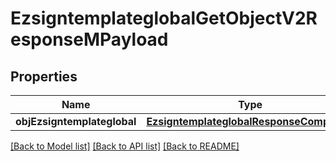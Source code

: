 # EzsigntemplateglobalGetObjectV2ResponseMPayload

## Properties
Name | Type | Description | Notes
------------ | ------------- | ------------- | -------------
**objEzsigntemplateglobal** | [**EzsigntemplateglobalResponseCompound**](EzsigntemplateglobalResponseCompound.md) |  | 

[[Back to Model list]](../README.md#documentation-for-models) [[Back to API list]](../README.md#documentation-for-api-endpoints) [[Back to README]](../README.md)


